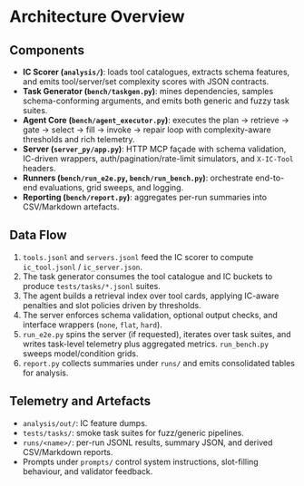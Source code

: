# Architecture Overview

## Components
- **IC Scorer (`analysis/`)**: loads tool catalogues, extracts schema features, and emits tool/server/set complexity scores with JSON contracts.
- **Task Generator (`bench/taskgen.py`)**: mines dependencies, samples schema-conforming arguments, and emits both generic and fuzzy task suites.
- **Agent Core (`bench/agent_executor.py`)**: executes the plan → retrieve → gate → select → fill → invoke → repair loop with complexity-aware thresholds and rich telemetry.
- **Server (`server_py/app.py`)**: HTTP MCP façade with schema validation, IC-driven wrappers, auth/pagination/rate-limit simulators, and `X-IC-Tool` headers.
- **Runners (`bench/run_e2e.py`, `bench/run_bench.py`)**: orchestrate end-to-end evaluations, grid sweeps, and logging.
- **Reporting (`bench/report.py`)**: aggregates per-run summaries into CSV/Markdown artefacts.

## Data Flow
1. `tools.jsonl` and `servers.jsonl` feed the IC scorer to compute `ic_tool.jsonl` / `ic_server.json`.
2. The task generator consumes the tool catalogue and IC buckets to produce `tests/tasks/*.jsonl` suites.
3. The agent builds a retrieval index over tool cards, applying IC-aware penalties and slot policies driven by thresholds.
4. The server enforces schema validation, optional output checks, and interface wrappers (`none`, `flat`, `hard`).
5. `run_e2e.py` spins the server (if requested), iterates over task suites, and writes task-level telemetry plus aggregated metrics. `run_bench.py` sweeps model/condition grids.
6. `report.py` collects summaries under `runs/` and emits consolidated tables for analysis.

## Telemetry and Artefacts
- `analysis/out/`: IC feature dumps.
- `tests/tasks/`: smoke task suites for fuzz/generic pipelines.
- `runs/<name>/`: per-run JSONL results, summary JSON, and derived CSV/Markdown reports.
- Prompts under `prompts/` control system instructions, slot-filling behaviour, and validator feedback.
